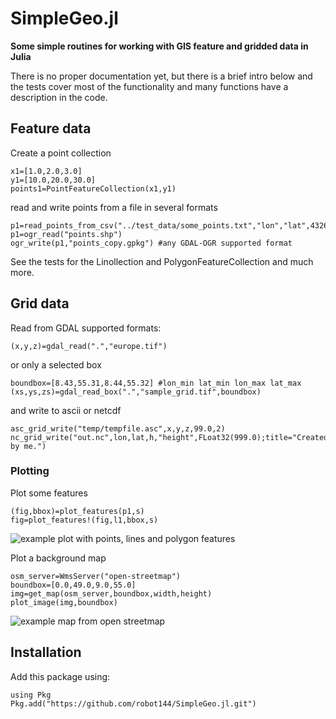 # SimpleGeo.jl
__Some simple routines for working with GIS feature and gridded data in Julia__

There is no proper documentation yet, but there is a brief intro below and the tests cover most of the functionality and many functions have a description in the code.

## Feature data

Create a point collection
```
x1=[1.0,2.0,3.0]
y1=[10.0,20.0,30.0]
points1=PointFeatureCollection(x1,y1)
```
read and write points from a file in several formats
```
p1=read_points_from_csv("../test_data/some_points.txt","lon","lat",4326)
p1=ogr_read("points.shp")
ogr_write(p1,"points_copy.gpkg") #any GDAL-OGR supported format
```
See the tests for the Linollection and PolygonFeatureCollection and much more.

## Grid data

Read from GDAL supported formats:
```
(x,y,z)=gdal_read(".","europe.tif")
```
or only a selected box
```
boundbox=[8.43,55.31,8.44,55.32] #lon_min lat_min lon_max lat_max
(xs,ys,zs)=gdal_read_box(".","sample_grid.tif",boundbox)
```
and write to ascii or netcdf
```
asc_grid_write("temp/tempfile.asc",x,y,z,99.0,2)
nc_grid_write("out.nc",lon,lat,h,"height",FLoat32(999.0);title="Created by me.")
```

### Plotting

Plot some features
```
(fig,bbox)=plot_features(p1,s)
fig=plot_features!(fig,l1,bbox,s)
```

![example plot with points, lines and polygon features](https://github.com/robot144/SimpleGeo.jl/blob/main/figs/fig_test_features.png)

Plot a background map
```
osm_server=WmsServer("open-streetmap")
boundbox=[0.0,49.0,9.0,55.0]
img=get_map(osm_server,boundbox,width,height)
plot_image(img,boundbox)
```

![example map from open streetmap](https://github.com/robot144/SimpleGeo.jl/blob/main/figs/open_streetmap.png)

## Installation

Add this package using:
```
using Pkg
Pkg.add("https://github.com/robot144/SimpleGeo.jl.git")
```



